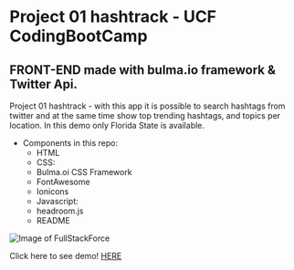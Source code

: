 # Project 01 hashtrack - UCF CodingBootCamp
## FRONT-END made with bulma.io framework & Twitter Api.

Project 01 hashtrack - with this app it is possible to search hashtags from twitter and at the same time show top trending hashtags, and topics per location. In this demo only Florida State is available.
- Components in this repo:
  - HTML
  - CSS:
  - Bulma.oi CSS Framework
  - FontAwesome
  - Ionicons
  - Javascript:
  - headroom.js
  - README


![Image of FullStackForce](https://i.postimg.cc/j203HvhL/hastrack.png)

Click here to see demo!
[HERE](https://kiyole.github.io/hashtrack/)
